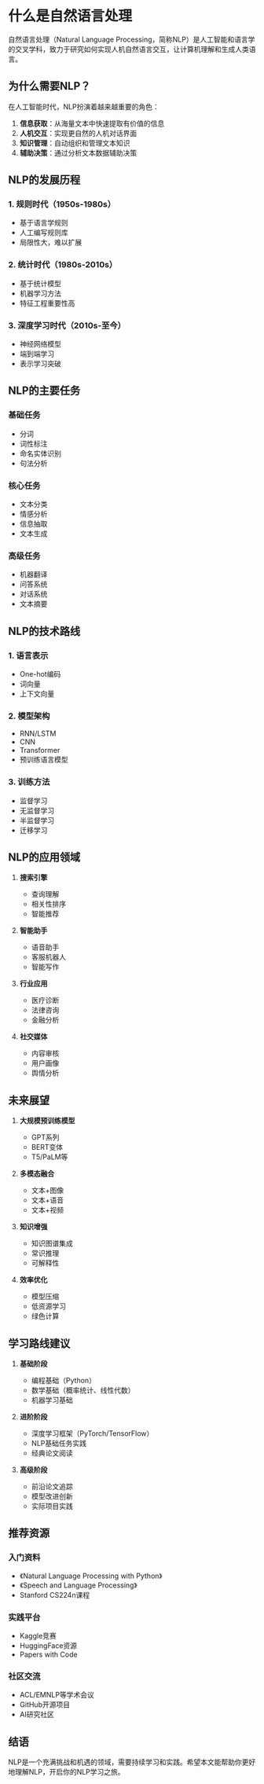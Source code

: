 # 什么是自然语言处理

自然语言处理（Natural Language Processing，简称NLP）是人工智能和语言学的交叉学科，致力于研究如何实现人机自然语言交互，让计算机理解和生成人类语言。

## 为什么需要NLP？

在人工智能时代，NLP扮演着越来越重要的角色：

1. **信息获取**：从海量文本中快速提取有价值的信息
2. **人机交互**：实现更自然的人机对话界面
3. **知识管理**：自动组织和管理文本知识
4. **辅助决策**：通过分析文本数据辅助决策

## NLP的发展历程

### 1. 规则时代（1950s-1980s）
- 基于语言学规则
- 人工编写规则库
- 局限性大，难以扩展

### 2. 统计时代（1980s-2010s）
- 基于统计模型
- 机器学习方法
- 特征工程重要性高

### 3. 深度学习时代（2010s-至今）
- 神经网络模型
- 端到端学习
- 表示学习突破

## NLP的主要任务

### 基础任务
- 分词
- 词性标注
- 命名实体识别
- 句法分析

### 核心任务
- 文本分类
- 情感分析
- 信息抽取
- 文本生成

### 高级任务
- 机器翻译
- 问答系统
- 对话系统
- 文本摘要

## NLP的技术路线

### 1. 语言表示
- One-hot编码
- 词向量
- 上下文向量

### 2. 模型架构
- RNN/LSTM
- CNN
- Transformer
- 预训练语言模型

### 3. 训练方法
- 监督学习
- 无监督学习
- 半监督学习
- 迁移学习

## NLP的应用领域

1. **搜索引擎**
   - 查询理解
   - 相关性排序
   - 智能推荐

2. **智能助手**
   - 语音助手
   - 客服机器人
   - 智能写作

3. **行业应用**
   - 医疗诊断
   - 法律咨询
   - 金融分析

4. **社交媒体**
   - 内容审核
   - 用户画像
   - 舆情分析

## 未来展望

1. **大规模预训练模型**
   - GPT系列
   - BERT变体
   - T5/PaLM等

2. **多模态融合**
   - 文本+图像
   - 文本+语音
   - 文本+视频

3. **知识增强**
   - 知识图谱集成
   - 常识推理
   - 可解释性

4. **效率优化**
   - 模型压缩
   - 低资源学习
   - 绿色计算

## 学习路线建议

1. **基础阶段**
   - 编程基础（Python）
   - 数学基础（概率统计、线性代数）
   - 机器学习基础

2. **进阶阶段**
   - 深度学习框架（PyTorch/TensorFlow）
   - NLP基础任务实践
   - 经典论文阅读

3. **高级阶段**
   - 前沿论文追踪
   - 模型改进创新
   - 实际项目实践

## 推荐资源

### 入门资料
- 《Natural Language Processing with Python》
- 《Speech and Language Processing》
- Stanford CS224n课程

### 实践平台
- Kaggle竞赛
- HuggingFace资源
- Papers with Code

### 社区交流
- ACL/EMNLP等学术会议
- GitHub开源项目
- AI研究社区

## 结语

NLP是一个充满挑战和机遇的领域，需要持续学习和实践。希望本文能帮助你更好地理解NLP，开启你的NLP学习之旅。 